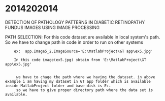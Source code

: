 # 2014202014
DETECTION OF PATHOLOGY PATTERNS IN DIABETIC RETINOPATHY FUNDUS IMAGES USING IMAGE PROCESSING

PATH SELECTION:
        For this code dataset are available in local system's path. So we have to change path in code in order to run on other systems
        
        ex:  app.Image5_2.ImageSource='E:\MatlabProject\GT app\ex5.jpg'
        
        In this code image(ex5.jpg) obtain from 'E:\MatlabProject\GT app\ex5.jpg'
        
        
         we have to chage the path where we having the dataset. in above example i am having my dataset in GT app folder which is available inside MatlabProject folder and base disk is E:.
         so we have to give proper directory path where the data set is available.
